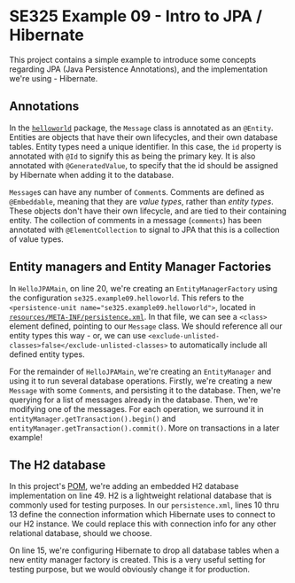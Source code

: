 # SE325 Example 09 - Intro to JPA / Hibernate
This project contains a simple example to introduce some concepts regarding JPA (Java Persistence Annotations), and the implementation we're using - Hibernate.

## Annotations
In the [`helloworld`](./src/main/java/se325/example09/helloworld) package, the `Message` class is annotated as an `@Entity`. Entities are objects that have their own lifecycles, and their own database tables. Entity types need a unique identifier. In this case, the `id` property is annotated with `@Id` to signify this as being the primary key. It is also annotated with `@GeneratedValue`, to specify that the id should be assigned by Hibernate when adding it to the database.

`Message`s can have any number of `Comment`s. Comments are defined as `@Embeddable`, meaning that they are *value types*, rather than *entity types*. These objects don't have their own lifecycle, and are tied to their containing entity. The collection of comments in a message (`comments`) has been annotated with `@ElementCollection` to signal to JPA that this is a collection of value types.

## Entity managers and Entity Manager Factories
In `HelloJPAMain`, on line 20, we're creating an `EntityManagerFactory` using the configuration `se325.example09.helloworld`. This refers to the `<persistence-unit name="se325.example09.helloworld">`, located in [`resources/META-INF/persistence.xml`](./src/main/resources/META-INF/persistence.xml). In that file, we can see a `<class>` element defined, pointing to our `Message` class. We should reference all our entity types this way - or, we can use `<exclude-unlisted-classes>false</exclude-unlisted-classes>` to automatically include all defined entity types.

For the remainder of `HelloJPAMain`, we're creating an `EntityManager` and using it to run several database operations. Firstly, we're creating a new `Message` with some `Comment`s, and persisting it to the database. Then, we're querying for a list of messages already in the database. Then, we're modifying one of the messages. For each operation, we surround it in `entityManager.getTransaction().begin()` and `entityManager.getTransaction().commit()`. More on transactions in a later example!

## The H2 database
In this project's [POM](./pom.xml), we're adding an embedded H2 database implementation on line 49. H2 is a lightweight relational database that is commonly used for testing purposes. In our `persistence.xml`, lines 10 thru 13 define the connection information which Hibernate uses to connect to our H2 instance. We could replace this with connection info for any other relational database, should we choose.

On line 15, we're configuring Hibernate to drop all database tables when a new entity manager factory is created. This is a very useful setting for testing purpose, but we would obviously change it for production.
